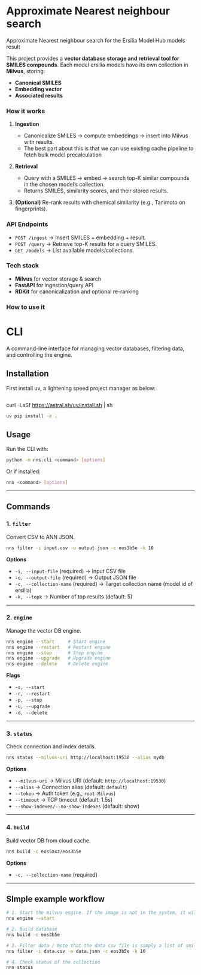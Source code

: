 # Approximate Nearest neighbour search
Approximate Nearest neighbour search for the Ersilia Model Hub models result

This project provides a **vector database storage and retrieval tool for SMILES compounds**. Each model ersilia models have its own collection in **Milvus**, storing:

* **Canonical SMILES**
* **Embedding vector**
* **Associated results** 

### How it works

1. **Ingestion**

   * Canonicalize SMILES → compute embeddings → insert into Milvus with results.
   * The best part about this is that we can use existing cache pipeline to fetch bulk model precalculation
2. **Retrieval**

   * Query with a SMILES → embed → search top-K similar compounds in the chosen model’s collection.
   * Returns SMILES, similarity scores, and their stored results.
3. **(Optional)** Re-rank results with chemical similarity (e.g., Tanimoto on fingerprints).

### API Endpoints

* `POST /ingest` → Insert SMILES + embedding + result.
* `POST /query` → Retrieve top-K results for a query SMILES.
* `GET /models` → List available models/collections.

### Tech stack

* **Milvus** for vector storage & search
* **FastAPI** for ingestion/query API
* **RDKit** for canonicalization and optional re-ranking

### How to use it


# CLI

A command-line interface for managing vector databases, filtering data, and controlling the engine.

## Installation
First install uv, a lightening speed project manager as below:
```bash

```
curl -LsSf https://astral.sh/uv/install.sh | sh
```bash
uv pip install -e .
```

## Usage

Run the CLI with:

```bash
python -m nns.cli <command> [options]
```

Or if installed:

```bash
nns <command> [options]
```

---

## Commands

### 1. `filter`

Convert CSV to ANN JSON.

```bash
nns filter -i input.csv -o output.json -c eos3b5e -k 10
```

**Options**

* `-i, --input-file` (required) → Input CSV file
* `-o, --output-file` (required) → Output JSON file
* `-c, --collection-name` (required) → Target collection name (model id of ersilia)
* `-k, --topk` → Number of top results (default: 5)

---

### 2. `engine`

Manage the vector DB engine.

```bash
nns engine --start     # Start engine
nns engine --restart   # Restart engine
nns engine --stop      # Stop engine
nns engine --upgrade   # Upgrade engine
nns engine --delete    # Delete engine
```

**Flags**

* `-s, --start`
* `-r, --restart`
* `-p, --stop`
* `-u, --upgrade`
* `-d, --delete`

---

### 3. `status`

Check connection and index details.

```bash
nns status --milvus-uri http://localhost:19530 --alias mydb
```

**Options**

* `--milvus-uri` → Milvus URI (default: `http://localhost:19530`)
* `--alias` → Connection alias (default: `default`)
* `--token` → Auth token (e.g., `root:Milvus`)
* `--timeout` → TCP timeout (default: 1.5s)
* `--show-indexes/--no-show-indexes` (default: show)

---

### 4. `build`

Build vector DB from cloud cache.

```bash
nns build -c eos5axz/eos3b5e
```

**Options**

* `-c, --collection-name` (required)

---

## SImple example workflow

```bash
# 1. Start the milvus engine. If the image is not in the system, it will be pulled.
nns engine --start

# 2. Build database
nns build -c eos3b5e

# 3. Filter data / Note that the data csv file is simply a list of smiles
nns filter -i data.csv -o data.json -c eos3b5e -k 10

# 4. Check status of the collection
nns status
```
